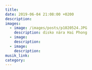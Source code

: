 ```yaml
---
title:
date: 2019-06-04 21:08:00 +0200
description:
images:
  - image: /images/posts/p1020524.JPG
    description: disko nära Hai Phong
  - image:
    description:
  - image:
    description:
musik_link:
category:
---
```


